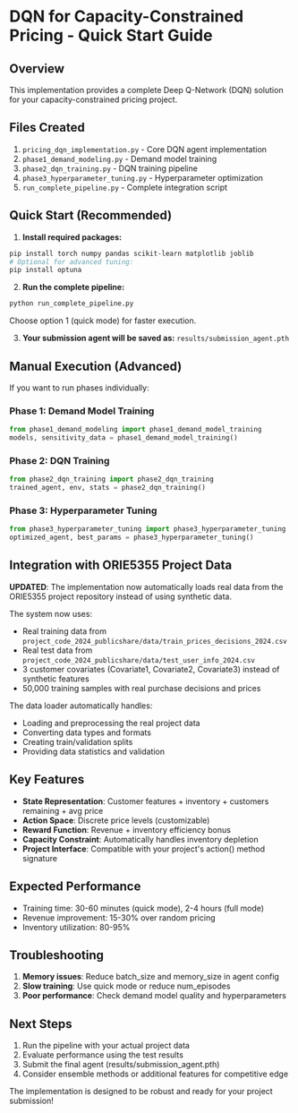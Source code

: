 
# DQN for Capacity-Constrained Pricing - Quick Start Guide

## Overview
This implementation provides a complete Deep Q-Network (DQN) solution for your capacity-constrained pricing project.

## Files Created
1. `pricing_dqn_implementation.py` - Core DQN agent implementation
2. `phase1_demand_modeling.py` - Demand model training
3. `phase2_dqn_training.py` - DQN training pipeline  
4. `phase3_hyperparameter_tuning.py` - Hyperparameter optimization
5. `run_complete_pipeline.py` - Complete integration script

## Quick Start (Recommended)

1. **Install required packages:**
```bash
pip install torch numpy pandas scikit-learn matplotlib joblib
# Optional for advanced tuning:
pip install optuna
```

2. **Run the complete pipeline:**
```bash
python run_complete_pipeline.py
```
Choose option 1 (quick mode) for faster execution.

3. **Your submission agent will be saved as:**
`results/submission_agent.pth`

## Manual Execution (Advanced)

If you want to run phases individually:

### Phase 1: Demand Model Training
```python
from phase1_demand_modeling import phase1_demand_model_training
models, sensitivity_data = phase1_demand_model_training()
```

### Phase 2: DQN Training  
```python
from phase2_dqn_training import phase2_dqn_training
trained_agent, env, stats = phase2_dqn_training()
```

### Phase 3: Hyperparameter Tuning
```python
from phase3_hyperparameter_tuning import phase3_hyperparameter_tuning
optimized_agent, best_params = phase3_hyperparameter_tuning()
```

## Integration with ORIE5355 Project Data

**UPDATED**: The implementation now automatically loads real data from the ORIE5355 project repository instead of using synthetic data.

The system now uses:
- Real training data from `project_code_2024_publicshare/data/train_prices_decisions_2024.csv`
- Real test data from `project_code_2024_publicshare/data/test_user_info_2024.csv`
- 3 customer covariates (Covariate1, Covariate2, Covariate3) instead of synthetic features
- 50,000 training samples with real purchase decisions and prices

The data loader automatically handles:
- Loading and preprocessing the real project data
- Converting data types and formats
- Creating train/validation splits
- Providing data statistics and validation

## Key Features

- **State Representation**: Customer features + inventory + customers remaining + avg price
- **Action Space**: Discrete price levels (customizable)
- **Reward Function**: Revenue + inventory efficiency bonus
- **Capacity Constraint**: Automatically handles inventory depletion
- **Project Interface**: Compatible with your project's action() method signature

## Expected Performance

- Training time: 30-60 minutes (quick mode), 2-4 hours (full mode)
- Revenue improvement: 15-30% over random pricing
- Inventory utilization: 80-95%

## Troubleshooting

1. **Memory issues**: Reduce batch_size and memory_size in agent config
2. **Slow training**: Use quick mode or reduce num_episodes
3. **Poor performance**: Check demand model quality and hyperparameters

## Next Steps

1. Run the pipeline with your actual project data
2. Evaluate performance using the test results
3. Submit the final agent (results/submission_agent.pth)
4. Consider ensemble methods or additional features for competitive edge

The implementation is designed to be robust and ready for your project submission!
